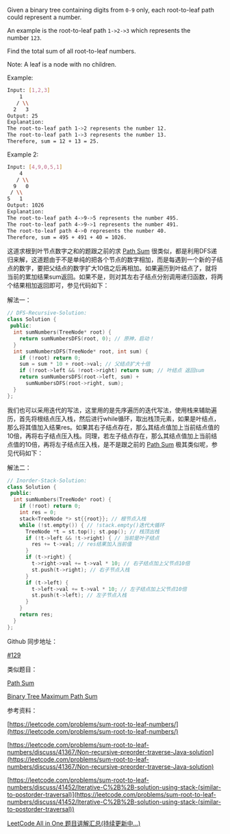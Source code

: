 Given a binary tree containing digits from `0-9` only, each root-to-leaf path could represent a number.

An example is the root-to-leaf path `1->2->3` which represents the number `123`.

Find the total sum of all root-to-leaf numbers.

Note: A leaf is a node with no children.

Example:

```bash
Input: [1,2,3]
    1
   / \\
  2   3
Output: 25
Explanation:
The root-to-leaf path 1->2 represents the number 12.
The root-to-leaf path 1->3 represents the number 13.
Therefore, sum = 12 + 13 = 25.
```

Example 2:

```bash
Input: [4,9,0,5,1]
    4
   / \\
  9   0
 / \\
5   1
Output: 1026
Explanation:
The root-to-leaf path 4->9->5 represents the number 495.
The root-to-leaf path 4->9->1 represents the number 491.
The root-to-leaf path 4->0 represents the number 40.
Therefore, sum = 495 + 491 + 40 = 1026.
```

这道求根到叶节点数字之和的题跟之前的求 [Path Sum](http://www.cnblogs.com/grandyang/p/4036961.html) 很类似，都是利用DFS递归来解，这道题由于不是单纯的把各个节点的数字相加，而是每遇到一个新的子结点的数字，要把父结点的数字扩大10倍之后再相加。如果遍历到叶结点了，就将当前的累加结果sum返回。如果不是，则对其左右子结点分别调用递归函数，将两个结果相加返回即可，参见代码如下：

解法一：

```cpp
// DFS-Recursive-Solution:
class Solution {
 public:
  int sumNumbers(TreeNode* root) {
    return sumNumbersDFS(root, 0); // 原神，启动！
  }
  int sumNumbersDFS(TreeNode* root, int sum) {
    if (!root) return 0;
    sum = sum * 10 + root->val; // 父结点扩大十倍
    if (!root->left && !root->right) return sum; // 叶结点 返回sum
    return sumNumbersDFS(root->left, sum) +
      sumNumbersDFS(root->right, sum);
  }
};
```

我们也可以采用迭代的写法，这里用的是先序遍历的迭代写法，使用栈来辅助遍历，首先将根结点压入栈，然后进行while循环，取出栈顶元素，如果是叶结点，那么将其值加入结果res。如果其右子结点存在，那么其结点值加上当前结点值的10倍，再将右子结点压入栈。同理，若左子结点存在，那么其结点值加上当前结点值的10倍，再将左子结点压入栈，是不是跟之前的 [Path Sum](http://www.cnblogs.com/grandyang/p/4036961.html) 极其类似呢，参见代码如下：

解法二：

```cpp
// Inorder-Stack-Solution:
class Solution {
 public:
  int sumNumbers(TreeNode* root) {
    if (!root) return 0;
    int res = 0;
    stack<TreeNode *> st{{root}}; // 根节点入栈
    while (!st.empty()) { // !stack.empty()迭代大循环
      TreeNode *t = st.top(); st.pop(); // 栈顶出栈
      if (!t->left && !t->right) { // 当前是叶子结点
        res += t->val; // res结果加入当前值
      }
      if (t->right) {
        t->right->val += t->val * 10; // 右子结点加上父节点10倍
        st.push(t->right); // 右子节点入栈
      }
      if (t->left) {
        t->left->val += t->val * 10; // 左子结点加上父节点10倍
        st.push(t->left); // 左子节点入栈
      }
    }
    return res;
  }
};
```

Github 同步地址：

[#129](https://github.com/grandyang/leetcode/issues/129)

类似题目：

[Path Sum](http://www.cnblogs.com/grandyang/p/4036961.html)

[Binary Tree Maximum Path Sum](http://www.cnblogs.com/grandyang/p/4280120.html)

参考资料：

[https://leetcode.com/problems/sum-root-to-leaf-numbers/](https://leetcode.com/problems/sum-root-to-leaf-numbers/)

[https://leetcode.com/problems/sum-root-to-leaf-numbers/discuss/41367/Non-recursive-preorder-traverse-Java-solution](https://leetcode.com/problems/sum-root-to-leaf-numbers/discuss/41367/Non-recursive-preorder-traverse-Java-solution)

[](https://leetcode.com/problems/sum-root-to-leaf-numbers/discuss/41452/Iterative-C%2B%2B-solution-using-stack-(similar-to-postorder-traversal))[https://leetcode.com/problems/sum-root-to-leaf-numbers/discuss/41452/Iterative-C%2B%2B-solution-using-stack-(similar-to-postorder-traversal)](https://leetcode.com/problems/sum-root-to-leaf-numbers/discuss/41452/Iterative-C%2B%2B-solution-using-stack-(similar-to-postorder-traversal))

[LeetCode All in One 题目讲解汇总(持续更新中...)](http://www.cnblogs.com/grandyang/p/4606334.html)